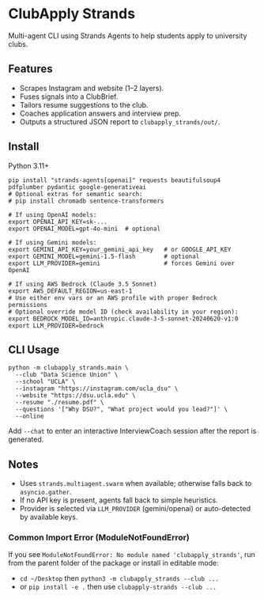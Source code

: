 # ClubApply Strands

Multi-agent CLI using Strands Agents to help students apply to university clubs.

## Features
- Scrapes Instagram and website (1–2 layers).
- Fuses signals into a ClubBrief.
- Tailors resume suggestions to the club.
- Coaches application answers and interview prep.
- Outputs a structured JSON report to `clubapply_strands/out/`.

## Install

Python 3.11+

```
pip install "strands-agents[openai]" requests beautifulsoup4 pdfplumber pydantic google-generativeai
# Optional extras for semantic search:
# pip install chromadb sentence-transformers

# If using OpenAI models:
export OPENAI_API_KEY=sk-...
export OPENAI_MODEL=gpt-4o-mini  # optional

# If using Gemini models:
export GEMINI_API_KEY=your_gemini_api_key   # or GOOGLE_API_KEY
export GEMINI_MODEL=gemini-1.5-flash        # optional
export LLM_PROVIDER=gemini                  # forces Gemini over OpenAI

# If using AWS Bedrock (Claude 3.5 Sonnet)
export AWS_DEFAULT_REGION=us-east-1
# Use either env vars or an AWS profile with proper Bedrock permissions
# Optional override model ID (check availability in your region):
export BEDROCK_MODEL_ID=anthropic.claude-3-5-sonnet-20240620-v1:0
export LLM_PROVIDER=bedrock
```

## CLI Usage

```
python -m clubapply_strands.main \
  --club "Data Science Union" \
  --school "UCLA" \
  --instagram "https://instagram.com/ucla_dsu" \
  --website "https://dsu.ucla.edu" \
  --resume "./resume.pdf" \
  --questions '["Why DSU?", "What project would you lead?"]' \
  --online 
```

Add `--chat` to enter an interactive InterviewCoach session after the report is generated.

## Notes
- Uses `strands.multiagent.swarm` when available; otherwise falls back to `asyncio.gather`.
- If no API key is present, agents fall back to simple heuristics.
- Provider is selected via `LLM_PROVIDER` (gemini/openai) or auto-detected by available keys.

### Common Import Error (ModuleNotFoundError)
If you see `ModuleNotFoundError: No module named 'clubapply_strands'`, run from the parent folder of the package or install in editable mode:
- `cd ~/Desktop` then `python3 -m clubapply_strands --club ...`
- or `pip install -e .` then use `clubapply-strands --club ...`
